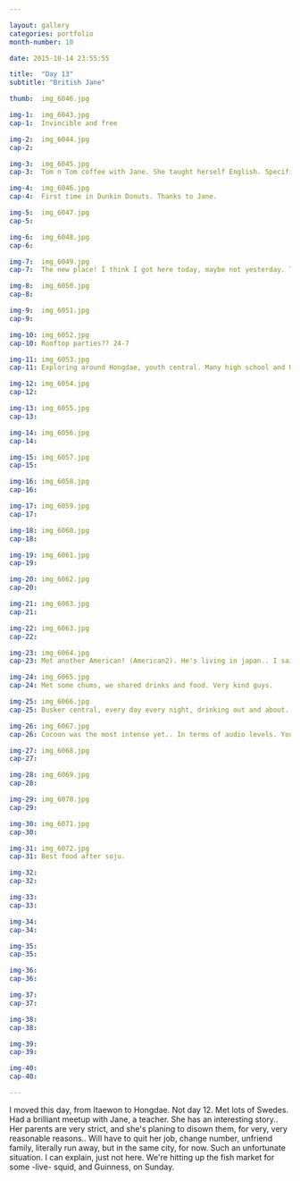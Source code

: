 ```yaml
---

layout: gallery
categories: portfolio
month-number: 10

date: 2015-10-14 23:55:55

title:  "Day 13"
subtitle: "British Jane"

thumb:	img_6046.jpg

img-1:	img_6043.jpg
cap-1:	Invincible and free

img-2:	img_6044.jpg
cap-2:	

img-3:	img_6045.jpg
cap-3: 	Tom n Tom coffee with Jane. She taught herself English. Specifically British English. Was a surprise because all other Koreans spoke very American English.

img-4:	img_6046.jpg
cap-4:	First time in Dunkin Donuts. Thanks to Jane.

img-5:	img_6047.jpg
cap-5:	

img-6:	img_6048.jpg
cap-6:	

img-7:	img_6049.jpg
cap-7:	The new place! I think I got here today, maybe not yesterday. This day. Not yesterday. Day 13, not day 12.

img-8:	img_6050.jpg
cap-8:	

img-9:	img_6051.jpg
cap-9:	

img-10:	img_6052.jpg
cap-10:	Rooftop parties?? 24-7

img-11:	img_6053.jpg
cap-11:	Exploring around Hongdae, youth central. Many high school and Uni students. 

img-12:	img_6054.jpg
cap-12:	

img-13:	img_6055.jpg
cap-13:	

img-14:	img_6056.jpg
cap-14:	

img-15:	img_6057.jpg
cap-15:	

img-16:	img_6058.jpg
cap-16:	

img-17:	img_6059.jpg
cap-17:	

img-18:	img_6060.jpg
cap-18:	

img-19:	img_6061.jpg
cap-19:	

img-20:	img_6062.jpg
cap-20:	

img-21:	img_6063.jpg
cap-21:	

img-22:	img_6063.jpg
cap-22:	

img-23:	img_6064.jpg
cap-23:	Met another American! (American2). He's living in japan.. I said this in the last post. Got my days mixed up. 

img-24:	img_6065.jpg
cap-24:	Met some chums, we shared drinks and food. Very kind guys.

img-25:	img_6066.jpg
cap-25:	Busker central, every day every night, drinking out and about. 

img-26:	img_6067.jpg
cap-26:	Cocoon was the most intense yet.. In terms of audio levels. You literally feel each beat in your soul, chest, heart and brain. Too loud.. But immersive. Music is intense too. Went with the American2.

img-27:	img_6068.jpg
cap-27:	

img-28:	img_6069.jpg
cap-28:	

img-29:	img_6070.jpg
cap-29:	

img-30:	img_6071.jpg
cap-30:	

img-31:	img_6072.jpg
cap-31:	Best food after soju.

img-32:	
cap-32:	

img-33:	
cap-33:	

img-34:	
cap-34:	

img-35:	
cap-35:	

img-36:	
cap-36:	

img-37:	
cap-37:	

img-38:	
cap-38:	

img-39:	
cap-39:	

img-40:	
cap-40:	

---
```


I moved this day, from Itaewon to Hongdae. Not day 12. Met lots of Swedes. Had a brilliant meetup with Jane, a teacher. She has an interesting story.. Her parents are very strict, and she's planing to disown them, for very, very reasonable reasons.. Will have to quit her job, change number, unfriend family, literally run away, but in the same city, for now. Such an unfortunate situation. I can explain, just not here. We're hitting up the fish market for some -live- squid, and Guinness, on Sunday. 